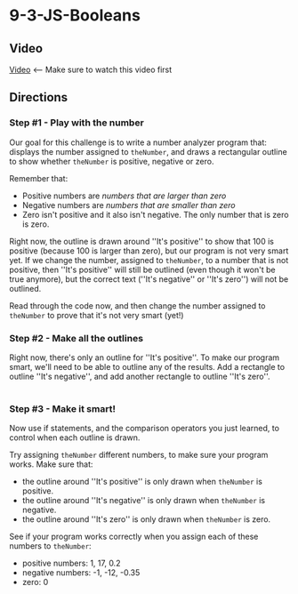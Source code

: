 # 9-3-JS-Booleans

## Video

[Video](https://youtu.be/9kpzJKczOrw) <-- Make sure to watch this video first

## Directions
### Step #1 - Play with the number <br>
Our goal for this challenge is to write a number analyzer program that: displays the number assigned to `theNumber`, and draws a rectangular outline to show whether `theNumber` is positive, negative or zero.

Remember that:
- Positive numbers are *numbers that are larger than zero*
- Negative numbers are *numbers that are smaller than zero*
- Zero isn't positive and it also isn't negative. The only number that is zero is zero.

Right now, the outline is drawn around ''It's positive'' to show that 100 is positive (because 100 is larger than zero), but our program is not very smart yet. If we change the number, assigned to `theNumber`, to a number that is not positive, then ''It's positive'' will still be outlined (even though it won't be true anymore), but the correct text (''It's negative'' or ''It's zero'') will not be outlined.

Read through the code now, and then change the number assigned to `theNumber` to prove that it's not very smart (yet!)
<br>
### Step #2 - Make all the outlines <br>
Right now, there's only an outline for ''It's positive''. To make our program smart, we'll need to be able to outline any of the results. Add a rectangle to outline ''It's negative'', and add another rectangle to outline ''It's zero''.
<br><br>
### Step #3 - Make it smart! <br>
Now use if statements, and the comparison operators you just learned, to control when each outline is drawn.

Try assigning `theNumber` different numbers, to make sure your program works. Make sure that:
- the outline around ''It's positive'' is only drawn when `theNumber` is positive.
- the outline around ''It's negative'' is only drawn when `theNumber` is negative.
- the outline around ''It's zero'' is only drawn when `theNumber` is zero.

See if your program works correctly when you assign each of these numbers to `theNumber`:
- positive numbers: 1, 17, 0.2
- negative numbers: -1, -12, -0.35
- zero: 0

